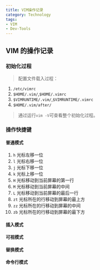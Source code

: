 ```yaml
---
title: VIM操作记录
category: Technology
tags:
- VIM
- Dev-Tools
---
```


## VIM 的操作记录

### 初始化过程

> 配置文件载入过程：
> 
1. `/etc/vimrc`
2. `$HOME/.vim/`,`$HOME/.vimrc`
3. `$VIMRUNTIME/.vim/`,`$VIMRUNTIME/.vimrc`
4. `$HOME/.vim/after/`

> 通过运行`vim -V`可查看整个初始化过程。

<!-- more -->

### 操作快捷键

#### 普通模式

1. `h` 光标左移一位
2. `l` 光标右移一位
3. `j` 光标下移一位
4. `k` 光标上移一位
5. `H` 光标移动到当前屏幕的第一行
6. `M` 光标移动到当前屏幕的中间
7. `L` 光标移动到当前屏幕的最后一行
8. `zt` 光标所在的行移动到屏幕的最上方
9. `zz` 光标所在的行移动到屏幕的中间
10. `zb` 光标所在的行移动到屏幕的最下方

#### 插入模式

#### 可视模式

#### 替换模式

#### 命令行模式

